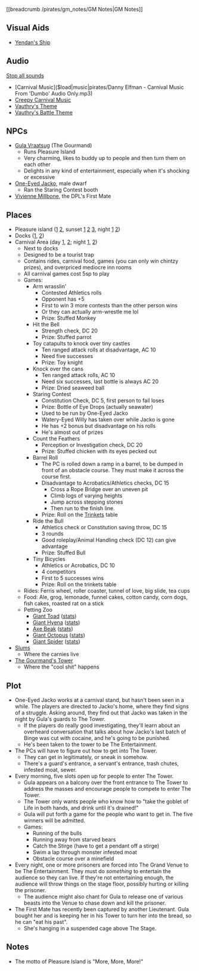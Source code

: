 [[breadcrumb /pirates/gm_notes/GM Notes|GM Notes]]

## Visual Aids

* [Yendan's Ship](^pirates/caravel.jpg)

## Audio

[Stop all sounds]($stop|all|none)

* [Carnival Music]($load|music|pirates/Danny Elfman - Carnival Music From 'Dumbo' Audio Only.mp3)
* [Creepy Carnival Music](https://www.youtube.com/watch?v=Jr9JVhr4R5Q)
* [Vauthry's Theme](https://www.youtube.com/watch?v=tuUxMZlr_Lk)
* [Vauthry's Battle Theme](https://www.youtube.com/watch?v=r3fhfL4KUW0)

## NPCs

* [Gula Vraatsug](^pirates/gula_vraatsug.jpg) (The Gourmand)
  * Runs Pleasure Island
  * Very charming, likes to buddy up to people and then turn them on each other
  * Delights in any kind of entertainment, especially when it's shocking or excessive
* [One-Eyed Jacko](^pirates/one_eyed_jacko.jpg), male dwarf
  * Ran the Staring Contest booth
* [Vivienne Millbone](^pirates/vivienne_millbone.png), the DPL's First Mate

## Places

* Pleasure island ([1](^pirates/pleasure_island_day_1.jpg) [2](^pirates/pleasure_island_day_2.jpg), sunset [1](^pirates/pleasure_island_sunset_1.jpg) [2](^pirates/pleasure_island_sunset_2.jpg) [3](^pirates/pleasure_island_sunset_3.jpg), night [1](^pirates/pleasure_island_night_1.jpg) [2](^pirates/pleasure_island_night_2.jpg))
* Docks ([1](^pirates/pleasure_island_docks1.jpeg), [2](^pirates/pleasure_island_docks2.jpg))
* Carnival Area (day [1](^pirates/pleasure_island_carnival_day1.png), [2](^pirates/pleasure_island_carnival_day2.png); night [1](^pirates/pleasure_island_carnival_night1.png), [2](^pirates/pleasure_island_carnival_night2.png))
  * Next to docks
  * Designed to be a tourist trap
  * Contains rides, carnival food, games (you can only win chintzy prizes), and overpriced mediocre inn rooms
  * All carnival games cost 5sp to play
  * Games:
      * Arm wrasslin'
          * Contested Athletics rolls
          * Opponent has +5
          * First to win 3 more contests than the other person wins
          * Or they can actually arm-wrestle me lol
          * Prize: Stuffed Monkey
      * Hit the Bell
          * Strength check, DC 20
          * Prize: Stuffed parrot
      * Toy catapults to knock over tiny castles
          * Ten ranged attack rolls at disadvantage, AC 10
          * Need five successes
          * Prize: Toy knight
      * Knock over the cans
          * Ten ranged attack rolls, AC 10
          * Need six successes, last bottle is always AC 20
          * Prize: Dried seaweed ball
      * Staring Contest
          * Constitution Check, DC 5, first person to fail loses
          * Prize: Bottle of Eye Drops (actually seawater)
          * Used to be run by One-Eyed Jacko
          * Watery-Eyed Willy has taken over while Jacko is gone
          * He has +2 bonus but disadvantage on his rolls
          * He's almost out of prizes
      * Count the Feathers
          * Perception or Investigation check, DC 20
          * Prize: Stuffed chicken with its eyes pecked out
      * Barrel Roll
          * The PC is rolled down a ramp in a barrel, to be dumped in front of an obstacle course. They must make it across the course first. 
          * Disadvantage to Acrobatics/Athletics checks, DC 15
              * Cross a Rope Bridge over an uneven pit
              * Climb logs of varying heights
              * Jump across stepping stones
              * Then run to the finish line.
          * Prize: Roll on the [Trinkets](/dnd/general/equipment#trinkets) table
      * Ride the Bull
          * Athletics check or Constitution saving throw, DC 15
          * 3 rounds
          * Good roleplay/Animal Handling check (DC 12) can give advantage
          * Prize: Stuffed Bull
      * Tiny Bicycles
          * Athletics or Acrobatics, DC 10
          * 4 competitors
          * First to 5 successes wins
          * Prize: Roll on the trinkets table
  * Rides: Ferris wheel, roller coaster, tunnel of love, big slide, tea cups
  * Food: Ale, grog, lemonade, funnel cakes, cotton candy, corn dogs, fish cakes, roasted rat on a stick
  * Petting Zoo
      * [Giant Toad](^pirates/giant_toad.jpg) ([stats](https://5e.tools/bestiary.html#giant%20toad_mm))
      * [Giant Hyena](^pirates/giant_hyena.jpg) ([stats](https://5e.tools/bestiary.html#giant%20hyena_mm))
      * [Axe Beak](^pirates/axe_beak.jpg) ([stats](https://5e.tools/bestiary.html#axe%20beak_mm))
      * [Giant Octopus](^pirates/giant_octopus.jpg) ([stats](https://5e.tools/bestiary.html#giant%20octopus_mm))
      * [Giant Spider](^pirates/giant_spider.jpg) ([stats](https://5e.tools/bestiary.html#giant%20spider_mm))
* [Slums](^pirates/pleasure_island_slums1.png)
  * Where the carnies live
* [The Gourmand's Tower](^pirates/the_gourmands_tower.jpg)
  * Where the "cool shit" happens


## Plot

* One-Eyed Jacko works at a carnival stand, but hasn't been seen in a while. The players are directed to Jacko's home, where they find signs of a struggle. Asking around, they find out that Jacko was taken in the night by Gula's guards to The Tower.
  * If the players do really good investigating, they'll learn about an overheard conversation that talks about how Jacko's last batch of Binge was cut with cocaine, and he's going to be punished.
  * He's been taken to the tower to be The Entertainment.
* The PCs will have to figure out how to get into The Tower.
  * They can get in legitimately, or sneak in somehow.
  * There's a guard's entrance, a servant's entrance, trash chutes, infested moat, sewer.
* Every morning, five slots open up for people to enter The Tower.
  * Gula appears on a balcony over the front entrance to The Tower to address the masses and encourage people to compete to enter The Tower.
  * The Tower only wants people who know how to "take the goblet of Life in both hands, and drink until it's drained!" 
  * Gula will put forth a game for the people who want to get in. The five winners will be admitted.
  * Games:
      * Running of the bulls
      * Running away from starved bears
      * Catch the Stirge (have to get a pendant off a stirge)
      * Swim a lap through monster infested moat
      * Obstacle course over a minefield
* Every night, one or more prisoners are forced into The Grand Venue to be The Entertainment. They must do *something* to entertain the audience so they can live. If they're not entertaining enough, the audience will throw things on the stage floor, possibly hurting or killing the prisoner.
  * The audience might also chant for Gula to release one of various beasts into the Venue to chase down and kill the prisoner.
* The First Mate has recently been captured by another Lieutenant. Gula bought her and is keeping her in his Tower to turn her into the bread, so he can "eat his past".
  * She's hanging in a suspended cage above The Stage.


## Notes

* The motto of Pleasure Island is "More, More, More!"
